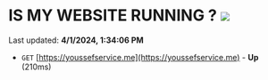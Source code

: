 # IS MY WEBSITE RUNNING ? [![](https://img.shields.io/static/v1?label=Sponsor&message=%E2%9D%A4&logo=GitHub&color=%23fe8e86)](https://github.com/sponsors/<username>)

Last updated: **4/1/2024, 1:34:06 PM**

- `GET` [https://youssefservice.me](https://youssefservice.me) - **Up** (210ms)
